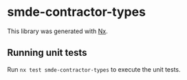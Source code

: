 # smde-contractor-types

This library was generated with [Nx](https://nx.dev).

## Running unit tests

Run `nx test smde-contractor-types` to execute the unit tests.
